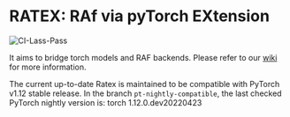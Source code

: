 # RATEX: RAf via pyTorch EXtension

![CI-Lass-Pass](https://img.shields.io/endpoint?url=https://gist.githubusercontent.com/aire-meta-bot/aeb41ce3096bc1aaeb671f2c58836a3f/raw/awslabs-ratex-ci-badge-last-pass.json)

It aims to bridge torch models and RAF backends.
Please refer to our [wiki](docs/) for more information.

The current up-to-date Ratex is maintained to be compatible with PyTorch v1.12 stable release.
In the branch `pt-nightly-compatible`, the last checked PyTorch nightly version is: torch 1.12.0.dev20220423
